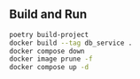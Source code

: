 ## Build and Run

```bash
poetry build-project
docker build --tag db_service .
docker compose down
docker image prune -f
docker compose up -d
```
